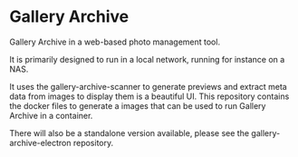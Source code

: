 # Gallery Archive
Gallery Archive in a web-based photo management tool. 

It is primarily designed to run in a local network, running for instance on a NAS.

It uses the gallery-archive-scanner to generate previews and extract meta data from images to display them is a beautiful
UI. This repository contains the docker files to generate a images that can be used to run Gallery Archive in a container.

There will also be a standalone version available, please see the gallery-archive-electron repository.

